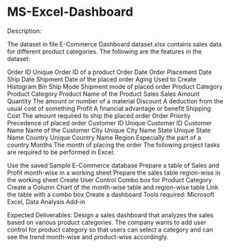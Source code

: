 # MS-Excel-Dashboard
Description:

The dataset in file E-Commerce Dashboard dataset.xlsx contains sales data for different product categories. The following are the features in the dataset:

Order ID Unique Order ID of a product Order Date Order Placement Date Ship Date Shipment Date of the placed order Aging Used to Create Histogram Bin Ship Mode Shipment mode of placed order Product Category Product Category Product Name of the Product Sales Sales Amount Quantity The amount or number of a material Discount A deduction from the usual cost of something Profit A financial advantage or benefit Shipping Cost The amount required to ship the placed order Order Priority Precedence of placed order Customer ID Unique Customer ID Customer Name Name of the Customer City Unique City Name State Unique State Name Country Unique Country Name Region Especially the part of a country Months The month of placing the order The following project tasks are required to be performed in Excel:

Use the saved Sample E-Commerce database Prepare a table of Sales and Profit month-wise in a working sheet Prepare the sales table region-wise in the working sheet Create User Control Combo box for Product Category Create a Column Chart of the month-wise table and region-wise table Link the table with a combo box Create a dashboard Tools required: Microsoft Excel, Data Analysis Add-in

Expected Deliverables: Design a sales dashboard that analyzes the sales based on various product categories. The company wants to add user control for product category so that users can select a category and can see the trend month-wise and product-wise accordingly.
